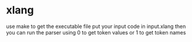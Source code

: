 # xlang
use make to get the executable file
put your input code in input.xlang
then you can run the parser using 0 to get token values or 1 to get token names
